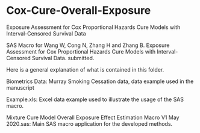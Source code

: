 # Cox-Cure-Overall-Exposure
Exposure Assessment for Cox Proportional Hazards Cure Models with Interval-Censored Survival Data

SAS Macro for Wang W, Cong N, Zhang H and Zhang B. Exposure Assessment for Cox Proportional Hazards Cure Models with Interval-Censored Survival Data. submitted.

Here is a general explanation of what is contained in this folder.

Biometrics Data: Murray Smoking Cessation data, data example used in the manuscript

Example.xls: Excel data example used to illustrate the usage of the SAS macro.

Mixture Cure Model Overall Exposure Effect Estimation Macro V1 May 2020.sas: Main SAS macro application for the developed methods.
